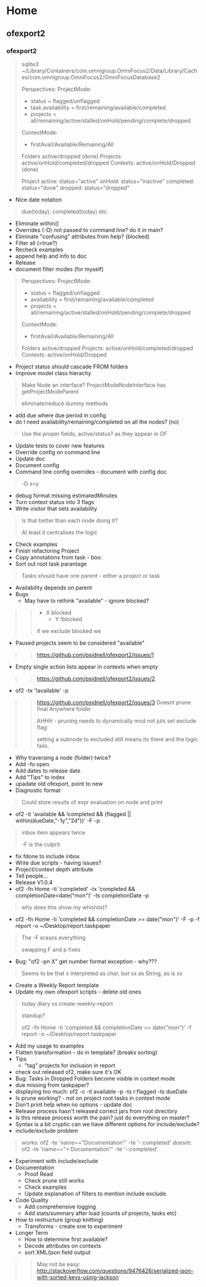 # Home

## ofexport2

### ofexport2

> sqlite3 ~/Library/Containers/com.omnigroup.OmniFocus2/Data/Library/Caches/com.omnigroup.OmniFocus2/OmniFocusDatabase2
> 
> Perspectives:
>   ProjectMode:
>   - status = flagged/unflagged
>   - task availability = first/remaining/available/completed
>   - projects = all/remaining/active/stalled/onHold/pending/complete/dropped
> 
>   ContextMode:
>   - firstAvail/Available/Remaining/All
> 
> Folders active/dropped (done)
> Projects: active/onHold/completed/dropped
> Contexts: active/onHold/Dropped (done)
> 
> 
> Project
> active: status="active"
> onHold: status="inactive"
> completed: status="done"
> dropped: status="dropped"

- Nice date notation

> due(today), completed(today) etc.

- Eliminate within()
- Overrides (-D) not passed to command line? do it in main?
- Eliminate "confusing" attributes from help? (blocked)
- Filter all (=true?)
- Recheck examples
- append help and info to doc
- Release
- document filter modes (for myself)

> Perspectives:
>   ProjectMode:
>   - status = flagged/unflagged
>   - availability = first/remaining/available/completed
>   - projects = all/remaining/active/stalled/onHold/pending/complete/dropped
> 
>   ContextMode:
>   - firstAvail/Available/Remaining/All
> 
> Folders active/dropped
> Projects: active/onHold/completed/dropped
> Contexts: active/onHold/Dropped

- Project status should cascade FROM folders
- Improve model class hierachy

> Make Node an interface?
> ProjectModeNodeInterface
> has getProjectModeParent
> 
> eliminate/reduce dummy methods

- add due where due period in config
- do I need availability/remaining/completed on all the nodes? (no)

> Use the proper fields, active/status? as they appear in OF

- Update tests to cover new features
- Override config on command line
- Update doc
- Document config
- Command line config overrides - document with config doc

> -D x=y

- debug format missing estimatedMinutes
- Turn context status into 3 flags
- Write visitor that sets availability

> Is that better than each node doing it?
> 
> At least it centralises the logic

- Check examples
- Finish refactoring Project
- Copy annotations from task - boo.
- Sort out root task parantage

> Tasks should have one parent - either a project or task

- Availability depends on parent
- Bugs
  - May have to rethink "available" - ignore blocked?

> > - X blocked
> >   - Y !blocked
> > 
> > if we exclude blocked we

  - Paused projects seem to be considered "available"

> > https://github.com/psidnell/ofexport2/issues/1

  - Empty single action lists appear in contexts when empty

> > https://github.com/psidnell/ofexport2/issues/2

  - of2 -tx '!available' -p

> > https://github.com/psidnell/ofexport2/issues/3
> > Doesnt prune final Anywhere folder
> > 
> > AHHH - pruning needs to dynamically mod not juts set exclude flag:
> > 
> > setting a subnode to excluded still means its there and the logic fails.

  - Why traversing a node (folder) twice?
- Add -fo open
- Add dates to release date
- Add "Tips" to index
- upadate old ofexport, point to new
- Diagnostic format

> Could store results of expr evaluation on node and print

- of2 -ti 'available && !completed && (flagged || within(dueDate,"-1y","2d"))' -F -p

> inbox item appears twice
> 
> -F is the culprit

- fix fdone to include inbox
- Write due scripts - having issues?
- Project/context depth attribute
- Tell people...
- Release V1.0.4
- of2 -fn Home -ti 'completed'  -tx 'completed && completionDate<date("mon")' -ts completionDate -p

> why does this show my whishlist?

- of2 -fn Home -ti 'completed && completionDate >= date("mon")' -F -p -f report -o ~/Desktop/report.taskpaper

> The -F erases everything
> 
> swapping F and p fixes

- Bug: "of2  -pn X" get number format exception - why???

> Seems to be that x interpreted as char, but xx as String, as is xx

- Create a Weekly Report template
- Update my own ofexport scripts - delete old ones

> today
> diary vs create-weekly-report
> 
> standup?
> 
> of2 -fn Home -ti 'completed && completionDate >= date("mon")' -f report -o ~/Desktop/report.taskpaper

- Add my usage to examples
- Flatten transformation - do in template? (breaks sorting)
- Tips
  - "tag" projects for inclusion in report
- check out released of2, make sure it's OK
- Bug: Tasks in Dropped Folders become visible in context mode
- due missing from taskpaper?
- displaying too much: of2 -c -ti available -p -ts r:flagged -ts dueDate
- Is prune working? - not on project root tasks in context mode
- Don't print help when no options - update doc
- Release process hasn't released correct jars from root directory
- Is this release process worth the pain? just do everything on master?
- Syntax is a bit cryptic can we have different options for include/exclude?
- include/exclude problem

> works: of2 -te 'name=="Documentation"' -te '-:completed'
> doesnt: of2 -te 'name=="+:Documentation"' -te '-:completed'

- Experiment with include/exclude
- Documentation
  - Proof Read
  - Check prune still works
  - Check examples
  - Update explanation of filters to mention include exclude.
- Code Quality 
  - Add comprehensive logging
  - Add stats/summary after load (counts of projects, tasks etc)
- How to restructure (group knitting)
  - Transforms - create one to experiment
- Longer Term
  - How to determine first available?
  - Decode attributes on contexts
  - sort XML/json field output

> > May not be easy:
> > http://stackoverflow.com/questions/9476426/serialized-json-with-sorted-keys-using-jackson



